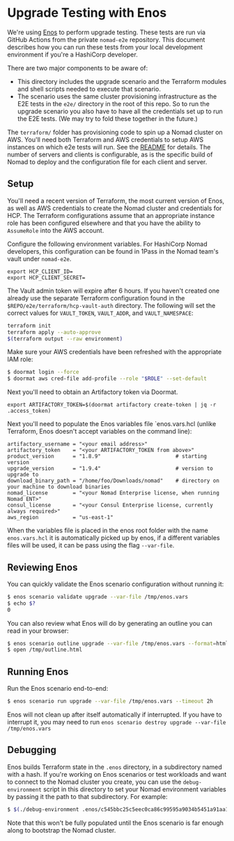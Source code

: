 # Upgrade Testing with Enos

We're using [Enos](https://github.com/hashicorp/enos) to perform upgrade
testing. These tests are run via GitHub Actions from the private `nomad-e2e`
repository. This document describes how you can run these tests from your local
development environment if you're a HashiCorp developer.

There are two major components to be aware of:
* This directory includes the upgrade scenario and the Terraform modules and
  shell scripts needed to execute that scenario.
* The scenario uses the same cluster provisioning infrastructure as the E2E
  tests in the `e2e/` directory in the root of this repo. So to run the upgrade
  scenario you also have to have all the credentials set up to run the E2E
  tests. (We may try to fold these together in the future.)

The `terraform/` folder has provisioning code to spin up a Nomad cluster on
AWS. You'll need both Terraform and AWS credentials to setup AWS instances on
which e2e tests will run. See the
[README](https://github.com/hashicorp/nomad/blob/main/e2e/terraform/README.md)
for details. The number of servers and clients is configurable, as is the
specific build of Nomad to deploy and the configuration file for each client
and server.

## Setup

You'll need a recent version of Terraform, the most current version of Enos, as
well as AWS credentials to create the Nomad cluster and credentials for HCP. The
Terraform configurations assume that an appropriate instance role has been
configured elsewhere and that you have the ability to `AssumeRole` into the AWS
account.

Configure the following environment variables. For HashiCorp Nomad developers,
this configuration can be found in 1Pass in the Nomad team's vault under
`nomad-e2e`.

```
export HCP_CLIENT_ID=
export HCP_CLIENT_SECRET=
```

The Vault admin token will expire after 6 hours. If you haven't created one
already use the separate Terraform configuration found in the
`$REPO/e2e/terraform/hcp-vault-auth` directory. The following will set the correct
values for `VAULT_TOKEN`, `VAULT_ADDR`, and `VAULT_NAMESPACE`:

```sh
terraform init
terraform apply --auto-approve
$(terraform output --raw environment)
```

Make sure your AWS credentials have been refreshed with the appropriate IAM role:

```sh
$ doormat login --force
$ doormat aws cred-file add-profile --role "$ROLE" --set-default
```

Next you'll need to obtain an Artifactory token via Doormat.

```
export ARTIFACTORY_TOKEN=$(doormat artifactory create-token | jq -r .access_token)
```

Next you'll need to populate the Enos variables file `enos.vars.hcl (unlike
Terraform, Enos doesn't accept variables on the command line):

```hcl
artifactory_username = "<your email address>"
artifactory_token    = "<your ARTIFACTORY_TOKEN from above>"
product_version      = "1.8.9"                        # starting version
upgrade_version      = "1.9.4"                        # version to upgrade to
download_binary_path = "/home/foo/Downloads/nomad"    # directory on your machine to download binaries
nomad_license        = "<your Nomad Enterprise license, when running Nomad ENT>"
consul_license       = "<your Consul Enterprise license, currently always required>"
aws_region           = "us-east-1"
```

When the variables file is placed in the enos root folder with the name
`enos.vars.hcl` it is automatically picked up by enos, if a different variables
files will be used, it can be pass using the flag `--var-file`.

## Reviewing Enos

You can quickly validate the Enos scenario configuration without running it:

```sh
$ enos scenario validate upgrade --var-file /tmp/enos.vars
$ echo $?
0
```

You can also review what Enos will do by generating an outline you can read in
your browser:

```sh
$ enos scenario outline upgrade --var-file /tmp/enos.vars --format=html > /tmp/outline.html
$ open /tmp/outline.html
```

## Running Enos

Run the Enos scenario end-to-end:

```sh
$ enos scenario run upgrade --var-file /tmp/enos.vars --timeout 2h
```

Enos will not clean up after itself automatically if interrupted. If you have to
interrupt it, you may need to run `enos scenario destroy upgrade --var-file
/tmp/enos.vars `

## Debugging

Enos builds Terraform state in the `.enos` directory, in a subdirectory named
with a hash. If you're working on Enos scenarios or test workloads and want to
connect to the Nomad cluster you create, you can use the `debug-environment`
script in this directory to set your Nomad environment variables by passing it
the path to that subdirectory. For example:

```sh
$ $(./debug-environment .enos/c545bbc25c5eec0ca86c99595a9034b5451a91aa10b586da2baab435df65be2e)
```

Note that this won't be fully populated until the Enos scenario is far enough
along to bootstrap the Nomad cluster.
